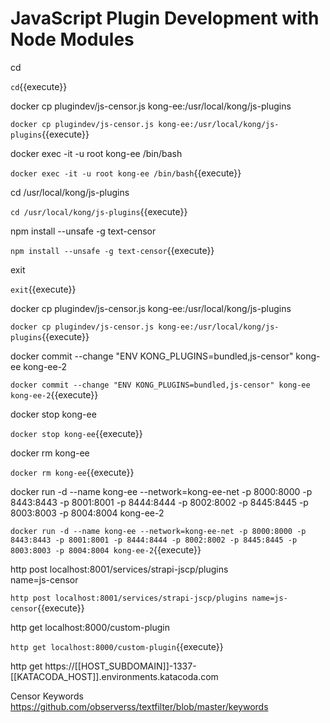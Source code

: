 # JavaScript Plugin Development with Node Modules

cd

`cd`{{execute}}

docker cp plugindev/js-censor.js kong-ee:/usr/local/kong/js-plugins

`docker cp plugindev/js-censor.js kong-ee:/usr/local/kong/js-plugins`{{execute}}

docker exec -it -u root kong-ee /bin/bash

`docker exec -it -u root kong-ee /bin/bash`{{execute}}

cd /usr/local/kong/js-plugins

`cd /usr/local/kong/js-plugins`{{execute}}

npm install --unsafe -g text-censor

`npm install --unsafe -g text-censor`{{execute}}

exit

`exit`{{execute}}

docker cp plugindev/js-censor.js kong-ee:/usr/local/kong/js-plugins

`docker cp plugindev/js-censor.js kong-ee:/usr/local/kong/js-plugins`{{execute}}

docker commit --change "ENV KONG_PLUGINS=bundled,js-censor" kong-ee kong-ee-2

`docker commit --change "ENV KONG_PLUGINS=bundled,js-censor" kong-ee kong-ee-2`{{execute}}

docker stop kong-ee

`docker stop kong-ee`{{execute}}

docker rm kong-ee

`docker rm kong-ee`{{execute}}

docker run -d --name kong-ee --network=kong-ee-net -p 8000:8000 -p 8443:8443 -p 8001:8001 -p 8444:8444 -p 8002:8002 -p 8445:8445 -p 8003:8003 -p 8004:8004 kong-ee-2

`docker run -d --name kong-ee --network=kong-ee-net -p 8000:8000 -p 8443:8443 -p 8001:8001 -p 8444:8444 -p 8002:8002 -p 8445:8445 -p 8003:8003 -p 8004:8004 kong-ee-2`{{execute}}

http post localhost:8001/services/strapi-jscp/plugins \
name=js-censor

`http post localhost:8001/services/strapi-jscp/plugins name=js-censor`{{execute}}

http get localhost:8000/custom-plugin

`http get localhost:8000/custom-plugin`{{execute}}

http get https://[[HOST_SUBDOMAIN]]-1337-[[KATACODA_HOST]].environments.katacoda.com

Censor Keywords
https://github.com/observerss/textfilter/blob/master/keywords